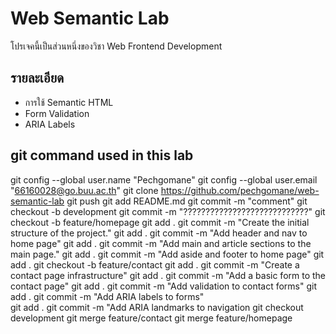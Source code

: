 # Web Semantic Lab
โปรเจคนี้เป็นส่วนหนึ่งของวิชา Web Frontend Development
## รายละเอียด
- การใช้ Semantic HTML
- Form Validation
- ARIA Labels
## git command used in this lab
git config --global user.name "Pechgomane"
git config --global user.email "66160028@go.buu.ac.th"
git clone https://github.com/pechgomane/web-semantic-lab
git push
git add README.md
git commit -m "comment"
git checkout -b development
git commit -m "????????????????????????????"
git checkout -b feature/homepage
git add . 
git commit -m "Create the initial structure of the project."
git add . 
git commit -m "Add header and nav to home page"
git add . 
git commit -m "Add main and article sections to the main page."
git add . 
git commit -m "Add aside and footer to home page"
git add . 
git checkout -b feature/contact
git add . 
git commit -m "Create a contact page infrastructure"
git add . 
git commit -m "Add a basic form to the contact page"
git add . 
git commit -m "Add validation to contact forms" 
git add . 
git commit -m "Add ARIA labels to forms"     
git add . 
git commit -m "Add ARIA landmarks to navigation
git checkout development
git merge feature/contact
git merge feature/homepage  
